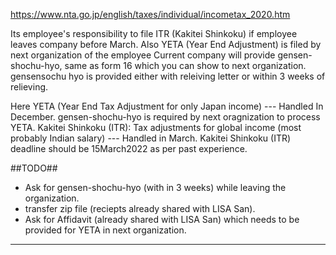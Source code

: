 https://www.nta.go.jp/english/taxes/individual/incometax_2020.htm

Its employee's responsibility to file ITR (Kakitei Shinkoku) if employee leaves company before March.
Also YETA (Year End Adjustment) is filed by next organization of the employee
  Current company will provide gensen-shochu-hyo, same as form 16 which you can show to next organization.
  gensensochu hyo  is provided either with releiving letter or within 3 weeks of relieving.

Here
YETA (Year End Tax Adjustment for only Japan income) --- Handled In December.
    gensen-shochu-hyo is required by next oragnization to process YETA.
Kakitei Shinkoku (ITR): Tax adjustments for global income (most probably Indian salary) --- Handled in March.
                        Kakitei Shinkoku (ITR) deadline should be 15March2022 as per past experience.


##TODO##

   - Ask for gensen-shochu-hyo  (with in 3 weeks) while leaving the organization.
   - transfer zip file (reciepts already shared with LISA San).
   - Ask for Affidavit (already shared with LISA San) which needs to be provided for YETA in next organization.
---------------------------------------------------------------------------------------------------------------
